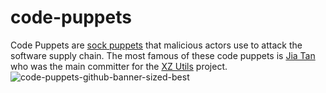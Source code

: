 # code-puppets
Code Puppets are [sock puppets](https://en.wikipedia.org/wiki/Sock_puppet_account) that malicious actors use to attack the software supply chain.  The most famous of these code puppets is [Jia Tan](https://github.com/JiaT75) who was the main committer for the [XZ Utils](https://github.com/tukaani-project/xz) project.
![code-puppets-github-banner-sized-best](https://github.com/6mile/code-puppets/assets/7798480/9ff47a62-f5ee-4aa9-b49b-b99a1c831135)



